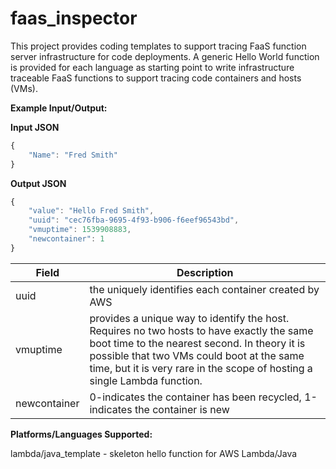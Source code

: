 # faas_inspector

This project provides coding templates to support tracing FaaS function server infrastructure for code deployments.
A generic Hello World function is provided for each language as starting point to write infrastructure traceable FaaS functions to support tracing code containers and hosts (VMs). 

__**Example Input/Output:**__

**Input JSON**
```javascript
{
	"Name": "Fred Smith"
}
```

**Output JSON**
```javascript
{
	"value": "Hello Fred Smith",
	"uuid": "cec76fba-9695-4f93-b906-f6eef96543bd",
	"vmuptime": 1539908883,
	"newcontainer": 1
}
```
| **Field** | **Description** |
| --------- | --------------- |
| uuid | the uniquely identifies each container created by AWS |
| vmuptime | provides a unique way to identify the host.  Requires no two hosts to have exactly the same boot time to the nearest second.  In theory it is possible that two VMs could boot at the same time, but it is very rare in the scope of hosting a single Lambda function. |
| newcontainer | 0-indicates the container has been recycled, 1-indicates the container is new |

**Platforms/Languages Supported:**

lambda/java_template - skeleton hello function for AWS Lambda/Java
